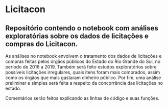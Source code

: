 # Licitacon
## Repositório contendo o notebook com análises exploratórias sobre os dados de licitações e compras do Licitacon.

As análises no notebook envolvem o tratamento dos dados de licitações e compras feitas pelos órgãos públicos do Estado do Rio Grande do Sul, no período de 2016 a 2019. Também será feito estudos exploratórios sobre possíveis licitações irregulares, quais itens foram mais comprados, assim como os órgãos que mais gastaram dinheiro público. Por fim, uma análise preliminar e simples será feita a respeito da concorrência das licitações no estado.

Comentários serão feitos explicando as linhas de código e suas funções.
